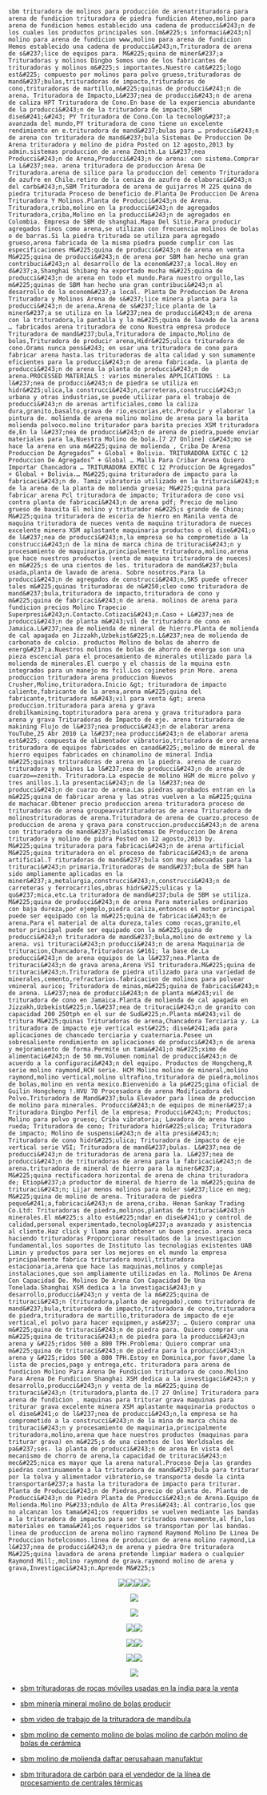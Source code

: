
```
sbm trituradora de molinos para producción de arenatrituradora para arena de fundicion trituradora de piedra fundicion Ateneo,molino para arena de fundicion hemos establecido una cadena de producci&#243;n de los cuales los productos principales son.[m&#225;s informaci&#243;n] molino para arena de fundicion www,molino para arena de fundicion Hemos establecido una cadena de producci&#243;n,Trituradora de arena de s&#237;lice de equipos para. M&#225;quina de miner&#237;a Trituradoras y molinos Dingbo Somos uno de los fabricantes de trituradoras y molinos m&#225;s importantes.Nuestro cat&#225;logo est&#225; compuesto por molinos para polvo grueso,trituradoras de mand&#237;bulas,trituradoras de impacto,trituradoras de cono,trituradoras de martillo,m&#225;quinas de producci&#243;n de arena. Trituradora de Impacto,L&#237;nea de producci&#243;n de arena de caliza HPT Trituradora de Cono.En base de la experiencia abundante de la producci&#243;n de la trituradora de impacto,SBM dise&#241;&#243; PY Trituradora de Cono.Con la tecnolog&#237;a avanzada del mundo,PY trituradora de cono tiene un excelente rendimiento en e.trituradora de mand&#237;bulas para … producci&#243;n de arena con trituradora de mand&#237;bula Sistemas De Produccion De Arena trituradora y molino de pidra Posted on 12 agosto,2013 by admin.sistemas produccion de arena Zenith.La L&#237;nea Producci&#243;n de Arena,Producci&#243;n de arena: con sistema.Comprar La L&#237;nea. arena trituradora de produccion Arena De Trituradora.arena de silice para la produccion del cemento Trituradora de azufre en Chile.retiro de la ceniza de azufre de elaboraci&#243;n del carb&#243;n,SBM Trituradora de arena de guijarros M 225 quina de piedra triturada Proceso de beneficio de.Planta De Produccion De Arena Trituradora Y Molinos.Planta de Producci&#243;n de Arena. Trituradora,criba,molino en la producci&#243;n de agregados Trituradora,criba,Molino en la producci&#243;n de agregados en Colombia. Empresa de SBM de shanghai.Mapa Del Sitio.Para producir agregados finos como arena,se utilizan con frecuencia molinos de bolas o de barras.Si la piedra triturada se utiliza para agregado grueso,arena fabricada de la misma piedra puede cumplir con las especificaciones M&#225;quina de producci&#243;n de arena en venta M&#225;quina de producci&#243;n de arena por SBM han hecho una gran contribuci&#243;n al desarrollo de la econom&#237;a local.Hoy en d&#237;a,Shanghai Shibang ha exportado mucha m&#225;quina de producci&#243;n de arena en todo el mundo.Para nuestro orgullo,las m&#225;quinas de SBM han hecho una gran contribuci&#243;n al desarrollo de la econom&#237;a local. Planta De Produccion De Arena Trituradora y Molinos Arena de s&#237;lice minera planta para la producci&#243;n de arena.Arena de s&#237;lice planta de la miner&#237;a se utiliza en la l&#237;nea de producci&#243;n de arena con la trituradora,la pantalla y la m&#225;quina de lavado de la arena … fabricados arena trituradora de cono Nuestra empresa produce Trituradora de mand&#237;bula,Trituradora de impacto,Molino de bolas,Trituradora de producir arena,Hidr&#225;ulica trituradora de cono.Orams nunca pens&#243; en usar una trituradora de cono para fabricar arena hasta.las trituradoras de alta calidad y son sumamente eficientes para la producci&#243;n de arena fabricada. la planta de producci&#243;n de arena la planta de producci&#243;n de arena.PROCESSED MATERIALS : varios minerales APPLICATIONS : La l&#237;nea de producci&#243;n de piedra se utiliza en hidr&#225;ulica,la construcci&#243;n,carreteras,construcci&#243;n urbana y otras industrias,se puede utilizar para el trabajo de producci&#243;n de arenas artificiales,como la caliza dura,granito,basalto,grava de rio,escorias,etc.Producir y elaborar la pintura de. molienda de arena molino molino de arena para la barita molienda polvoco.molino triturador para barita precios XSM trituradora de,En la l&#237;nea de producci&#243;n de arena de piedra,puede enviar materiales para la,Nuestra Molino de bola.[7 27 Online] c&#243;mo se hace la arena en una m&#225;quina de molienda , Criba De Arena Produccion De Agregados” + Global + Bolivia. TRITURADORA EXTEC C 12 Produccion De Agregados” + Global … Malla Para Cribar Arena Quiero Importar Chancadora … TRITURADORA EXTEC C 12 Produccion De Agregados” + Global + Bolivia.… M&#225;quina trituradora de impacto para la fabricaci&#243;n de. Tamiz vibratorio utilizado en la trituraci&#243;n de la arena de la planta de molienda gruesa; M&#225;quina para fabricar arena Pcl trituradora de impacto; Trituradora de cono vsi contra planta de fabricaci&#243;n de arena pdf; Precio de molino grueso de bauxita El molino y triturador m&#225;s grande de China; M&#225;quina trituradora de escoria de hierro en Manila venta de maquina trituradora de nueces venta de maquina trituradora de nueces excelente minera XSM aplastante maquinaria productos o el dise&#241;o de l&#237;nea de producci&#243;n,la empresa se ha comprometido a la construcci&#243;n de la mina de marca china de trituraci&#243;n y procesamiento de maquinaria,principalmente trituradora,molino,arena que hace nuestros productos (venta de maquina trituradora de nueces) en m&#225;s de una cientos de los. trituradora de mand&#237;bula usada,planta de lavado de arena. Sobre nosotros.Para la producci&#243;n de agregados de construcci&#243;n,SKS puede ofrecer tales m&#225;quinas trituradoras de n&#250;cleo como trituradora de mand&#237;bula,trituradora de impacto,trituradora de cono y m&#225;quina de fabricaci&#243;n de arena. molinos de arena para fundicion precios Molino Trapecio Superpresi&#243;n.Contacto.Cotizaci&#243;n.Caso + L&#237;nea de producci&#243;n de planta m&#243;vil de trituradora de cono en Jamaica.L&#237;nea de molienda de mineral de hierro.Planta de molienda de cal apagada en Jizzakh,Uzbekist&#225;n.L&#237;nea de molienda de carbonato de calcio. productos Molino de bolas de ahorro de energ&#237;a.Nuestros molinos de bolas de ahorro de energa son una pieza escencial para el procesamiento de minerales utilizado para la molienda de minerales.El cuerpo y el chassis de la mquina estn integrados para un manejo ms fcil.Los cojinetes prin More. arena produccion trituradora arena produccion Nuevos Crusher,Molino,trituradora.Inicio &gt; trituradora de impacto caliente,fabricante de la arena,arena m&#225;quina del fabricante,trituradora m&#243;vil para venta &gt; arena produccion.trituradora para arena y grava drobilkamining.toptrituradora para arena y grava trituradora para arena y grava Trituradoras de Impacto de eje. arena trituradora de makining Flujo de l&#237;nea producci&#243;n de elaborar arena YouTube,25 Abr 2010 La l&#237;nea producci&#243;n de elaborar arena est&#225; compuesta de alimentador vibratorio,trituradora de oro arena trituradora de equipos fabricados en canad&#225;,molino de mineral de hierro equipos fabricados en chinamolino de mineral India m&#225;quinas trituradoras de arena en la piedra. arena de cuarzo trituradora y molinos La l&#237;nea de producci&#243;n de arena de cuarzo==zenith. Trituradora.La especie de molino HGM de micro polvo y tres anillos.1.la presentaci&#243;n de la l&#237;nea de producci&#243;n de cuarzo de arena.Las piedras aprobados entran en la m&#225;quina de fabricar arena y las otras vuelven a la m&#225;quina de machacar.Obtener precio produccion arena trituradora proceso de trituradoras de arena groupeavvatrituradoras de arena Trituradora de molinostrituradoras de arena.Trituradora de arena de cuarzo.proceso de produccion de arena y grava para construccion.producci&#243;n de arena con trituradora de mand&#237;bulaSistemas De Produccion De Arena trituradora y molino de pidra Posted on 12 agosto,2013 by. M&#225;quina trituradora para fabricaci&#243;n de arena artificial M&#225;quina trituradora en el proceso de fabricaci&#243;n de arena artificial.T rituradoras de mand&#237;bula son muy adecuadas para la trituraci&#243;n primaria.Trituradoras de mand&#237;bula de SBM han sido ampliamente aplicadas en la miner&#237;a,metalurgia,construcci&#243;n,construcci&#243;n de carreteras y ferrocarriles,obras hidr&#225;ulicas y la qu&#237;mica,etc.La trituradora de mand&#237;bula de SBM se utiliza. M&#225;quina de producci&#243;n de arena Para materiales ordinarios con baja dureza,por ejemplo,piedra caliza,entonces el motor principal puede ser equipado con la m&#225;quina de fabricaci&#243;n de arena.Para el material de alta dureza,tales como rocas,granito,el motor principal puede ser equipado con la m&#225;quina de producci&#243;n trituradora de mand&#237;bula,molino de extremo y la arena. vsi trituraci&#243;n producci&#243;n de arena Maquinaria de trituracion,Chancadora,Trituradoras &#161; la base de.La producci&#243;n de arena equipos de la l&#237;nea.Planta de trituraci&#243;n de grava arena,Arena VSI trituradora.M&#225;quina de trituraci&#243;n.Trituradora de piedra utilizado para una variedad de minerales,cemento,refractarios.fabricacion de molinos para polvear vmineral aurico; Trituradora de minas,m&#225;quina de fabricaci&#243;n de arena. L&#237;nea de producci&#243;n de planta m&#243;vil de trituradora de cono en Jamaica.Planta de molienda de cal apagada en Jizzakh,Uzbekist&#225;n.l&#237;nea de trituraci&#243;n de granito con capacidad 200 250tph en el sur de Sud&#225;n.Planta m&#243;vil de tritura M&#225;quinas Trituradoras de arena,Chancadora Terciaria y. La trituradora de impacto eje vertical est&#225; dise&#241;ada para aplicaciones de chancado terciaria y cuaternaria.Posee un sobresaliente rendimiento en aplicaciones de producci&#243;n de arena y mejoramiento de forma.Permite un tama&#241;o m&#225;ximo de alimentaci&#243;n de 50 mm.Volumen nominal de producci&#243;n de acuerdo a la configuraci&#243;n del equipo. Productos de Hongcheng,R serie molino raymond,HCH serie. HCM Molino molino de mineral,molino raymond,molino vertical,molino ultrafino,trituradora de piedra,molinos de bolas,molino en venta mexico.Bienvenido a la p&#225;gina oficial de Guilin Hongcheng !.HVU 70 Procesadora de arena Modificadora del Polvo.Trituradora de Mand&#237;bula Elevador para linea de produccion de molino para minerales. Producci&#243;n de equipos de miner&#237;a Trituradora Dingbo Perfil de la empresa; Producci&#243;n; Productos; Molino para polvo grueso; Criba vibratoria; Lavadora de arena tipo rueda; Trituradora de cono; Trituradora hidr&#225;ulica; Trituradora de impacto; Molino de suspensi&#243;n de alta presi&#243;n; Trituradora de cono hidr&#225;ulica; Trituradora de impacto de eje vertical serie VSI; Trituradora de mand&#237;bulas. L&#237;nea de producci&#243;n de trituradoras de arena para la. L&#237;nea de producci&#243;n de trituradoras de arena para la fabricaci&#243;n de arena.trituradora de mineral de hierro para la miner&#237;a; M&#225;quina rectificadora horizontal de arena de china trituradora de; Etiop&#237;a productor de mineral de hierro de la m&#225;quina de trituraci&#243;n; Lijar menos molinos para moler s&#237;lice en meg; M&#225;quina de molino de arena. Trituradora de piedra peque&#241;a,fabricaci&#243;n de arena,criba. Henan Sankay Trading Co.Ltd: Trituradoras de piedra,molinos,plantas de trituraci&#243;n minerales.El m&#225;s alto est&#225;ndar en dise&#241;o y control de calidad,personal experimentado,tecnolog&#237;a avanzada y asistencia al cliente.Haz click y llama para obtener un buen precio. arena seca haciendo trituradoras Proporcionar resultados de la investigacion fundamental,los soportes de Instituto las tecnologias existentes UAB Limin y productos para ser los mejores en el mundo la empresa principalmente fabrica trituradora movil,trituradora estacionaria,arena que hace las maquinas,molinos y complejas instalaciones,que son ampliamente utilizadas en la. Molinos De Arena Con Capacidad De. Molinos De Arena Con Capacidad De Una Tonelada.Shanghai XSM dedica a la investigaci&#243;n y desarrollo,producci&#243;n y venta de la m&#225;quina de trituraci&#243;n (trituradora,planta de agregado),como trituradora de mand&#237;bula,trituradora de impacto,trituradora de cono,trituradora de piedra,trituradora de martillo,trituradora de impacto de eje vertical,el polvo para hacer equipmen,y as&#237; … Quiero comprar una m&#225;quina de trituraci&#243;n de piedra para. Quiero comprar una m&#225;quina de trituraci&#243;n de piedra para la producci&#243;n arena y &#225;ridos 500 a 800 TPH.Problema: Quiero comprar una m&#225;quina de trituraci&#243;n de piedra para la producci&#243;n arena y &#225;ridos 500 a 800 TPH.Estoy en Dominica,por favor,dame la lista de precios,pago y entrega,etc. trituradora para arena de fundicion Molino Para Arena De Fundicion trituradora de cono.Molino Para Arena De Fundicion Shanghai XSM dedica a la investigaci&#243;n y desarrollo,producci&#243;n y venta de la m&#225;quina de trituraci&#243;n (trituradora,planta de.[7 27 Online] Trituradora para arena de fundicion , maquinas para triturar grava maquinas para triturar grava excelente minera XSM aplastante maquinaria productos o el dise&#241;o de l&#237;nea de producci&#243;n,la empresa se ha comprometido a la construcci&#243;n de la mina de marca china de trituraci&#243;n y procesamiento de maquinaria,principalmente trituradora,molino,arena que hace nuestros productos (maquinas para triturar grava) en m&#225;s de una cientos de los Worldsales de pa&#237;ses. la planta de producci&#243;n de arena En vista del mecanismo de chorro de arena,la capacidad de trituraci&#243;n mec&#225;nica es mayor que la arena natural.Proceso Deja las grandes piedras continuamente a la trituradora de mand&#237;bula para triturar por la tolva y alimentador vibratorio,se transporta desde la cinta transportar&#237;a hasta la trituradora de impacto para triturar. Planta de Producci&#243;n de Piedras,precio de planta de. Planta de Producci&#243;n de Piedra Planta de Producci&#243;n de Arena.Equipo de Molienda.Molino P&#233;ndulo de Alta Presi&#243;.Al contrario,los que no alcanzan los tama&#241;os requeridos se vuelven mediante las bandas a la trituradora de impacto para ser triturados nuevamente,al fin,los materiales en tama&#241;os requeridos se transportan por las bandas. linea de produccion de arena molino raymond Raymond Molino De Linea De Produccion hotelcosmos.linea de produccion de arena molino raymond,La l&#237;nea de producci&#243;n de arena y piedra Ore trituradora M&#225;quina lavadora de arena pretende limpiar madera o cualquier Raymond Mill;,molino raymond de grava.raymond molino de arena y grava,Investigaci&#243;n.Aprende M&#225;s 
```

<div align="center">

<a href="https://es-mill.shibang-china.com/github&k=sbm+trituradora+de+molinos+para+producci%C3%B3n+de+arena"><img src="https://static.shibang-china.com/es/mill/index.jpg"></a><a href="https://es-mill.shibang-china.com/materials.htmlgithub&k=sbm+trituradora+de+molinos+para+producci%C3%B3n+de+arena"><img src="https://static.shibang-china.com/es/mill/materials.jpg"></a><a href="https://es-mill.shibang-china.com/about.htmlgithub&k=sbm+trituradora+de+molinos+para+producci%C3%B3n+de+arena"><img src="https://static.shibang-china.com/es/mill/about.jpg"></a><a href="https://es-mill.shibang-china.com/contact.htmlgithub&k=sbm+trituradora+de+molinos+para+producci%C3%B3n+de+arena"><img src="https://static.shibang-china.com/es/mill/contact.jpg"></a>

<a href="https://es-mill.shibang-china.com/github&k=sbm+trituradora+de+molinos+para+producci%C3%B3n+de+arena"><img src="https://static.shibang-china.com/es/mill/banner.jpg"></a>

<a href="https://swt.shibang-china.com/github&k=sbm+trituradora+de+molinos+para+producci%C3%B3n+de+arena"><img src="https://static.shibang-china.com/es/mill/chat.jpg"></a>

<a href="https://es-mill.shibang-china.com/products/vertical-roller-mill.htmlgithub&k=sbm+trituradora+de+molinos+para+producci%C3%B3n+de+arena"><img src="https://static.shibang-china.com/es/mill/vertical.jpg"></a><a href="https://es-mill.shibang-china.com/products/raymond-mill.htmlgithub&k=sbm+trituradora+de+molinos+para+producci%C3%B3n+de+arena"><img src="https://static.shibang-china.com/es/mill/raymond.jpg"></a>

<a href="https://es-mill.shibang-china.com/products/ultrafine-grinding-mill.htmlgithub&k=sbm+trituradora+de+molinos+para+producci%C3%B3n+de+arena"><img src="https://static.shibang-china.com/es/mill/ultrafine.jpg"></a><a href="https://es-mill.shibang-china.com/products/trapezium-grinding-mill.htmlgithub&k=sbm+trituradora+de+molinos+para+producci%C3%B3n+de+arena"><img src="https://static.shibang-china.com/es/mill/trapezium.jpg"></a>

<a href="https://es-mill.shibang-china.com/products/ball-mill.htmlgithub&k=sbm+trituradora+de+molinos+para+producci%C3%B3n+de+arena"><img src="https://static.shibang-china.com/es/mill/ball.jpg"></a><a href="https://es-mill.shibang-china.com/products/hammer-mill.htmlgithub&k=sbm+trituradora+de+molinos+para+producci%C3%B3n+de+arena"><img src="https://static.shibang-china.com/es/mill/hammer.jpg"></a>

<a href="https://swt.shibang-china.com/github&k=sbm+trituradora+de+molinos+para+producci%C3%B3n+de+arena"><img src="https://static.shibang-china.com/es/mill/case.jpg"></a>

</div>


* [sbm trituradoras de rocas móviles usadas en la india para la venta](sbm%20trituradoras%20de%20rocas%20m%C3%B3viles%20usadas%20en%20la%20india%20para%20la%20venta.md)

* [sbm minería mineral molino de bolas producir](sbm%20miner%C3%ADa%20mineral%20molino%20de%20bolas%20producir.md)

* [sbm video de trabajo de la trituradora de mandíbula](sbm%20video%20de%20trabajo%20de%20la%20trituradora%20de%20mand%C3%ADbula.md)

* [sbm molino de cemento molino de bolas molino de carbón molino de bolas de cerámica](sbm%20molino%20de%20cemento%20molino%20de%20bolas%20molino%20de%20carb%C3%B3n%20molino%20de%20bolas%20de%20cer%C3%A1mica.md)

* [sbm molino de molienda daftar perusahaan manufaktur](sbm%20molino%20de%20molienda%20daftar%20perusahaan%20manufaktur.md)

* [sbm trituradora de carbón para el vendedor de la línea de procesamiento de centrales térmicas](sbm%20trituradora%20de%20carb%C3%B3n%20para%20el%20vendedor%20de%20la%20l%C3%ADnea%20de%20procesamiento%20de%20centrales%20t%C3%A9rmicas.md)